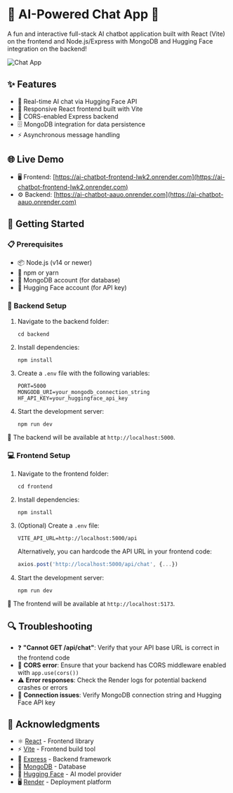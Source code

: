 # 🤖 AI-Powered Chat App 💬

A fun and interactive full-stack AI chatbot application built with React (Vite) on the frontend and Node.js/Express with MongoDB and Hugging Face integration on the backend!

![Chat App](https://i.imgur.com/b5DPUmI.png)

## ✨ Features

- 🧠 Real-time AI chat via Hugging Face API
- 📱 Responsive React frontend built with Vite
- 🔄 CORS-enabled Express backend
- 🗄️ MongoDB integration for data persistence
- ⚡ Asynchronous message handling

## 🌐 Live Demo

- 🖥️ Frontend: [https://ai-chatbot-frontend-lwk2.onrender.com](https://ai-chatbot-frontend-lwk2.onrender.com)
- ⚙️ Backend: [https://ai-chatbot-aauo.onrender.com](https://ai-chatbot-aauo.onrender.com)

## 🚀 Getting Started

### 📋 Prerequisites

- 📦 Node.js (v14 or newer)
- 🔧 npm or yarn
- 🍃 MongoDB account (for database)
- 🤗 Hugging Face account (for API key)

### 🔧 Backend Setup

1. Navigate to the backend folder:
   ```
   cd backend
   ```

2. Install dependencies:
   ```
   npm install
   ```

3. Create a `.env` file with the following variables:
   ```
   PORT=5000
   MONGODB_URI=your_mongodb_connection_string
   HF_API_KEY=your_huggingface_api_key
   ```

4. Start the development server:
   ```
   npm run dev
   ```

🎉 The backend will be available at `http://localhost:5000`.

### 💻 Frontend Setup

1. Navigate to the frontend folder:
   ```
   cd frontend
   ```

2. Install dependencies:
   ```
   npm install
   ```

3. (Optional) Create a `.env` file:
   ```
   VITE_API_URL=http://localhost:5000/api
   ```
   
   Alternatively, you can hardcode the API URL in your frontend code:
   ```javascript
   axios.post('http://localhost:5000/api/chat', {...})
   ```

4. Start the development server:
   ```
   npm run dev
   ```

🎯 The frontend will be available at `http://localhost:5173`.


## 🔍 Troubleshooting

- ❓ **"Cannot GET /api/chat"**: Verify that your API base URL is correct in the frontend code
- 🚫 **CORS error**: Ensure that your backend has CORS middleware enabled with `app.use(cors())`
- ⚠️ **Error responses**: Check the Render logs for potential backend crashes or errors
- 🔌 **Connection issues**: Verify MongoDB connection string and Hugging Face API key



## 👏 Acknowledgments

- ⚛️ [React](https://reactjs.org/) - Frontend library
- ⚡ [Vite](https://vitejs.dev/) - Frontend build tool
- 🚂 [Express](https://expressjs.com/) - Backend framework
- 🍃 [MongoDB](https://www.mongodb.com/) - Database
- 🤗 [Hugging Face](https://huggingface.co/) - AI model provider
- 🖥️ [Render](https://render.com/) - Deployment platform
